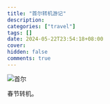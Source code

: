 ```yaml
---
title: "首尔转机游记"
description:
categories: ["travel"]
tags: []
date: 2024-05-22T23:54:18+08:00
cover:
hidden: false
comments: true
---
```


![首尔](https://static.fatesinger.com/2024/04/b72pb5frpwpnmd2q.jpg)

春节转机。
